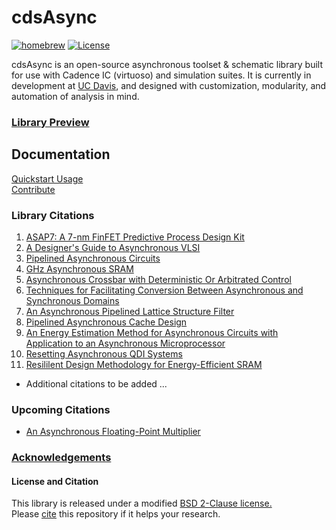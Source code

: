 # cdsAsync
[![homebrew](https://img.shields.io/badge/homebrew-v0.95.0-brightgreen.svg?style=plastic)](README.md)
[![License](https://img.shields.io/badge/license-BSD-blue.svg?style=plastic)](LICENSE)

cdsAsync is an open-source asynchronous toolset & schematic library built for use with Cadence IC (virtuoso) and simulation suites.
It is currently in development at [UC Davis](http://www.ece.ucdavis.edu/), and designed with customization, modularity, and automation of analysis in mind.

### [Library Preview](https://ucdrstdenis.github.io/cdsAsync/Documentation/Preview.pdf#page=1&zoom=100)

## Documentation
[Quickstart Usage](Documentation/Quickstart.md)  
[Contribute](Documentation/Contribute.md)  

### Library Citations 
1.  [ASAP7: A 7-nm FinFET Predictive Process Design Kit](http://www.sciencedirect.com/science/article/pii/S002626921630026X)
2.  [A Designer's Guide to Asynchronous VLSI](https://www.amazon.com/Designers-Guide-Asynchronous-VLSI/dp/0521872448/ref=mt_hardcover)
3.  [Pipelined Asynchronous Circuits](http://authors.library.caltech.edu/26834/5/CSTR1998.pdf)
4.  [GHz Asynchronous SRAM](http://ieeexplore.ieee.org/document/5010339)
5.  [Asynchronous Crossbar with Deterministic Or Arbitrated Control](https://www.google.com/patents/US7274709)
6.  [Techniques for Facilitating Conversion Between Asynchronous and Synchronous Domains](https://www.google.com/patents/US6961863)
7.  [An Asynchronous Pipelined Lattice Structure Filter](http://ieeexplore.ieee.org/document/656301/)
8.  [Pipelined Asynchronous Cache Design](http://authors.library.caltech.edu/26919/3/tr_thesis.pdf)
9.  [An Energy Estimation Method for Asynchronous Circuits with Application to an Asynchronous Microprocessor](http://ieeexplore.ieee.org/document/999207/)
10. [Resetting Asynchronous QDI Systems](http://thesis.library.caltech.edu/7968/1/thesis.pdf)
11. [Resililent Design Methodology for Energy-Efficient SRAM](https://pdfs.semanticscholar.org/f47a/1d50447301f56ee9ffc17fe7ec7c67e33357.pdf?_ga=2.140428275.1186140395.1499304491-1962221572.1498409188)
 * Additional citations to be added ...

### Upcoming Citations
 - [An Asynchronous Floating-Point Multiplier](http://ieeexplore.ieee.org/document/6243886/)

### [Acknowledgements](Documentation/Acknowledge.md)

#### License and Citation
This library is released under a modified [BSD 2-Clause license.](LICENSE)  
Please [cite](Documentation/Citation.md) this repository if it helps your research.
